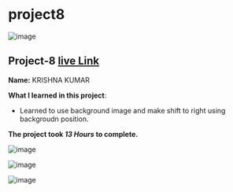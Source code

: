 # project8

![image](https://img.shields.io/badge/project-8-red)


## Project-8  [live Link](https://projec8.netlify.app/)

**Name:**  KRISHNA KUMAR

**What I learned in this project**:

  - Learned to use background image and make shift to right using backgroudn position. 

**The project took ***13 Hours*** to complete.** 

![image](https://img.shields.io/badge/INeuron-LearnCodeOnline-brightgreen)

![image](https://img.shields.io/badge/Full%20stack%20JS%20bootcamp-Hitesh%20Chaudhary-lightgrey)


![image]()
